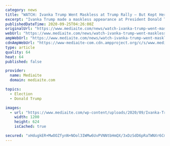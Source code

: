 ```yaml
---
category: news
title: "WATCH: Ivanka Trump Went Maskless at Trump Rally — But Kept Her Distance From Maskless Crowd"
excerpt: "Ivanka Trump made a maskless appearance at President Donald Trump's latest rally — which have been dubbed \"super-spreader\" events by the media — but kept her distance from the mostly-maskless crowd as she listened to the speech before her introduction."
publishedDateTime: 2020-09-25T04:26:00Z
originalUrl: "https://www.mediaite.com/news/watch-ivanka-trump-went-maskless-at-trump-rally-but-kept-her-distance-from-maskless-crowd/"
webUrl: "https://www.mediaite.com/news/watch-ivanka-trump-went-maskless-at-trump-rally-but-kept-her-distance-from-maskless-crowd/"
ampWebUrl: "https://www.mediaite.com/news/watch-ivanka-trump-went-maskless-at-trump-rally-but-kept-her-distance-from-maskless-crowd/amp/"
cdnAmpWebUrl: "https://www-mediaite-com.cdn.ampproject.org/c/s/www.mediaite.com/news/watch-ivanka-trump-went-maskless-at-trump-rally-but-kept-her-distance-from-maskless-crowd/amp/"
type: article
quality: 64
heat: 64
published: false

provider:
  name: Mediaite
  domain: mediaite.com

topics:
  - Election
  - Donald Trump

images:
  - url: "https://www.mediaite.com/wp-content/uploads/2020/09/Ivanka-Trump-and-Jared-Kushner-at-Trump-Rally-Getty-1228660596.jpg"
    width: 1200
    height: 624
    isCached: true

secured: "xHdugkER+MwOOZfynN+NOol3IWMw6UvPVNNtbHmQX/3xDzSdD6pRaTWNXr6Cm3jJIAuY0P97Pycbh2+y07OZHmP9cxDneh0JLuYI3DPCrT1LMwQA5B38ORPL6cLJo66oqO6JvchLryUbWV93covlDIpvS+jyHfjCBzv3SsURbEkUBm7wIzOv/zB0lvHObu4Xh44nCrRdND7Nda1/AJUag9jXHAZI9mDsrxrAgeAAofokoHi1ml3cM+Jt8fF0Zb0x4TI+t6jNKjAaQrMntQhKZdw+2hC+Z/UL3a81Macel4b9Kb/cBg+yLSllSbGPtFu3k8pm2FFN70TUNkBLx2auy1WC15JbMX7oM3AHu5t5THc=;w9Ln3JxFNteSFTczjZfw0g=="
---
```


